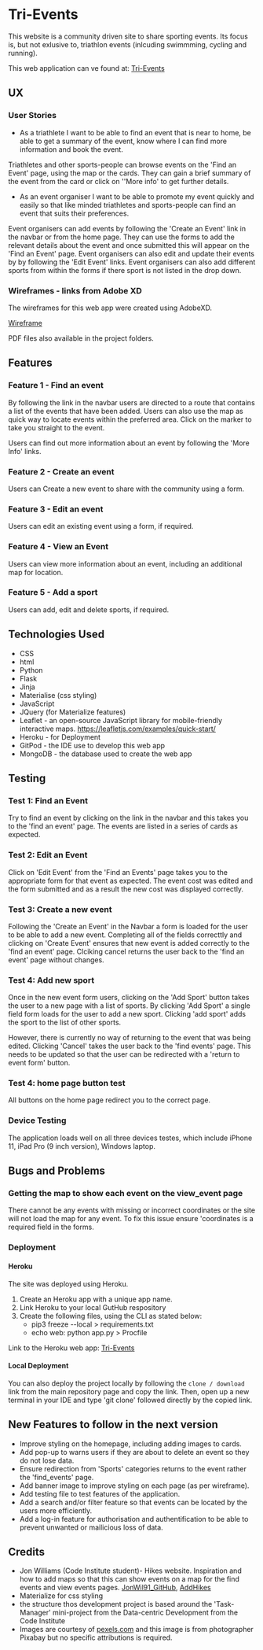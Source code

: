 # Tri-Events
This website is a community driven site to share sporting events. Its focus is, but not exlusive to, triathlon events (inlcuding swimmming, cycling and running). 

This web application can ve found at:
[Tri-Events](https://tri-events.herokuapp.com/)

## UX
### User Stories
* As a triathlete I want to be able to find an event that is near to home, be able to get a summary of the event, know where I can find more information and book the event.

Triathletes and other sports-people can browse events on the 'Find an Event' page, using the map or the cards. They can gain a brief summary of the event from the card or click on ''More info' to get further details.

* As an event organiser I want to be able to promote my event quickly and easily so that like minded triathletes and sports-people can find an event that suits their preferences.

Event organisers can add events by following the 'Create an Event' link in the navbar or from the home page. They can use the forms to add the relevant details about the event and once submitted this will appear on the 'Find an Event' page. Event organisers can also edit and update their events by by following the 'Edit Event' links. Event organisers can also add different sports from within the forms if there sport is not listed in the drop down.


### Wireframes - links from Adobe XD
The wireframes for this web app were created using AdobeXD.

[Wireframe](https://xd.adobe.com/view/61e47119-c405-4e15-aaf0-9628d2dbf283-34b7/)

PDF files also available in the project folders.

## Features
### Feature 1 - Find an event
By following the link in the navbar users are directed to a route that contains a list of the events that have been added. Users can also use the map as quick way to locate events within the preferred area. Click on the marker to take you straight to the event.

Users can find out more information about an event by following the 'More Info' links.

### Feature 2 - Create an event
Users can Create a new event to share with the community using a form.

### Feature 3 - Edit an event
Users can edit an existing event using a form, if required.

### Feature 4 - View an Event
Users can view more information about an event, including an additional map for location.

### Feature 5 - Add a sport
Users can add, edit and delete sports, if required.


## Technologies Used
* CSS
* html
* Python
* Flask
* Jinja
* Materialise (css styling)
* JavaScript
* JQuery (for Materialize features)
* Leaflet - an open-source JavaScript library for mobile-friendly interactive maps. https://leafletjs.com/examples/quick-start/
* Heroku - for Deployment
* GitPod - the IDE use to develop this web app
* MongoDB - the database used to create the web app

## Testing
###  Test 1: Find an Event
Try to find an event by clicking on the link in the navbar and this takes you to the 'find an event' page. The events are listed in a series of cards as expected.

### Test 2: Edit an Event
Click on 'Edit Event' from the 'Find an Events' page takes you to the appropriate form for that event as expected. The event cost was edited and the form submitted and as a result the new cost was displayed correctly.

### Test 3: Create a new event
Following the 'Create an Event' in the Navbar a form is loaded for the user to be able to add a new event. Completing all of the fields correcttly and clicking on 'Create Event' ensures that new event is added correctly to the 'find an event' page. Clciking cancel returns the user back to the 'find an event' page without changes.

### Test 4: Add new sport
Once in the new event form users, clicking on the 'Add Sport' button takes the user to a new page with a list of sports. By clicking 'Add Sport' a single field form loads for the user to add a new sport. Clicking 'add sport' adds the sport to the list of other sports. 

However, there is currently no way of returning to the event that was being edited. Clicking 'Cancel' takes the user back to the 'find events' page. This needs to be updated so that the user can be redirected with a 'return to event form' button.

### Test 4: home page button test
All buttons on the home page redirect you to the correct page.


### Device Testing
The application loads well on all three devices testes, which include iPhone 11, iPad Pro (9 inch version), Windows laptop.

## Bugs and Problems
### Getting the map to show each event on the view_event page
There cannot be any events with missing or incorrect coordinates or the site will not load the map for any event. To fix this issue ensure 'coordinates is a required field in the forms.

### Deployment
#### Heroku
The site was deployed using Heroku. 

1. Create an Heroku app with a unique app name.
2. Link Heroku to your local GutHub respository
3. Create the following files, using the CLI as stated below:
    - pip3 freeze --local > requirements.txt
    - echo web: python app.py > Procfile

Link to the Heroku web app:
[Tri-Events](https://tri-events.herokuapp.com/)


#### Local Deployment
You can also deploy the project locally by following the `clone / download` link from the main repository page and copy the link. 
Then, open up a new terminal in your IDE and type 'git clone' followed directly by the copied link.

## New Features to follow in the next version
* Improve styling on the homepage, including adding images to cards.
* Add pop-up to warns users if they are about to delete an event so they do not lose data.
* Ensure redirection from 'Sports' categories returns to the event rather the 'find_events' page.
* Add banner image to improve styling on each page (as per wireframe).
* Add testing file to test features of the application.
* Add a search and/or filter feature so that events can be located by the users more efficiently.
* Add a log-in feature for authorisation and authentification to be able to prevent unwanted or mailicious loss of data.


## Credits
* Jon Williams (Code Institute student)- Hikes website. Inspiration and how to add maps so that this can show events on a map for the find events and view events pages. [JonWil91_GitHub](https://github.com/JonWil91/Milestone-3), [AddHikes](https://ms3-hikingtrails.herokuapp.com/home)
* Materialize for css styling
* the structure thos development project is based around the 'Task-Manager' mini-project from the Data-centric Development from the Code Institute
* Images are courtesy of [pexels.com](https://www.pexels.com/) and this image is from photographer Pixabay but no specific attributions is required.
